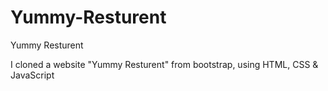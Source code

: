 # Yummy-Resturent
Yummy Resturent

I cloned a website "Yummy Resturent" from bootstrap, using HTML, CSS & JavaScript
